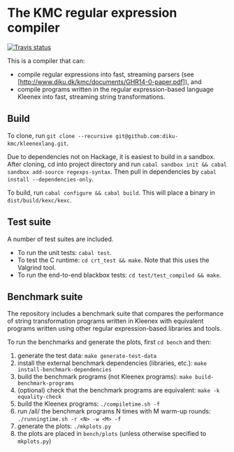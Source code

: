 # The KMC regular expression compiler #

[![Travis status](https://travis-ci.org/diku-kmc/kleenexlang.svg?branch=master)](https://travis-ci.org/diku-kmc/kexc)

This is a compiler that can:

* compile regular expressions into fast, streaming parsers (see [http://www.diku.dk/kmc/documents/GHR14-0-paper.pdf]), and
* compile programs written in the regular expression-based language Kleenex into fast, streaming string transformations.

## Build ##

To clone, run `git clone --recursive git@github.com:diku-kmc/kleenexlang.git`.

Due to dependencies not on Hackage, it is easiest to build in a sandbox. After cloning, cd into project directory and run `cabal sandbox init && cabal sandbox add-source regexps-syntax`. Then pull in dependencies by `cabal install --dependencies-only`.

To build, run `cabal configure && cabal build`. This will place a binary in `dist/build/kexc/kexc`.

## Test suite ##

A number of test suites are included.

* To run the unit tests: `cabal test`.
* To test the C runtime: `cd crt_test && make`. Note that this uses the Valgrind tool.
* To run the end-to-end blackbox tests: `cd test/test_compiled && make`.

## Benchmark suite ##

The repository includes a benchmark suite that compares the performance of string transformation programs written in Kleenex with equivalent programs written using other regular expression-based libraries and tools.

To run the benchmarks and generate the plots, first `cd bench` and then:

1. generate the test data: `make generate-test-data`
1. install the external benchmark dependencies (libraries, etc.): `make install-benchmark-dependencies`
1. build the benchmark programs (not Kleenex programs): `make build-benchmark-programs`
1. (optional) check that the benchmark programs are equivalent: `make -k equality-check`
1. build the Kleenex programs: `./compiletime.sh -f`
1. run /all/ the benchmark programs N times with M warm-up rounds: `./runningtime.sh -r <N> -w <M> -f`
1. generate the plots: `./mkplots.py`
1. the plots are placed in `bench/plots` (unless otherwise specified to `mkplots.py`)
